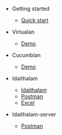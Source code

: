 - Getting started
  - [Quick start](quickstart.md)
  
- Virtualan
  - [Demo](demo.md)
  
- Cucumblan
  - [Demo](demo.md)

- Idaithalam
  - [Idaithalam](Idaithalam.md)
  - [Postman](postman.md)
  - [Excel](excel.md)

- Idaithalam-server
  - [Postman](Idaithalam-server.md)
  